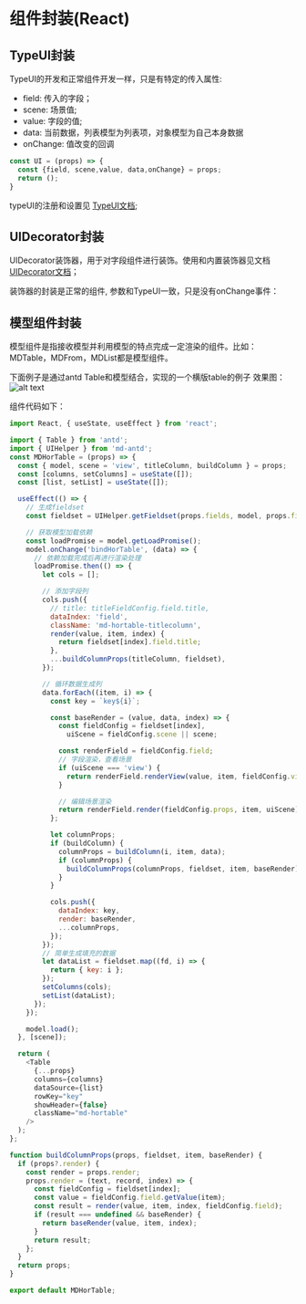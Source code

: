 # 组件封装(React)

## TypeUI封装

TypeUI的开发和正常组件开发一样，只是有特定的传入属性:

- field: 传入的字段；
- scene: 场景值;
- value: 字段的值;
- data: 当前数据，列表模型为列表项，对象模型为自己本身数据
- onChange: 值改变的回调

```javascript
const UI = (props) => {
  const {field, scene,value, data,onChange} = props;
  return ();
}
```

typeUI的注册和设置见 [TypeUI文档](../antd/typeui.md);

## UIDecorator封装

UIDecorator装饰器，用于对字段组件进行装饰。使用和内置装饰器见文档[UIDecorator文档](../antd/uidecorator.md)；

装饰器的封装是正常的组件, 参数和TypeUI一致，只是没有onChange事件：

## 模型组件封装

模型组件是指接收模型并利用模型的特点完成一定渲染的组件。比如：MDTable，MDFrom，MDList都是模型组件。

下面例子是通过antd Table和模型结合，实现的一个横版table的例子
效果图：
![alt text](../../public/ui-hortable.png)

组件代码如下：

```javascript
import React, { useState, useEffect } from 'react';

import { Table } from 'antd';
import { UIHelper } from 'md-antd';
const MDHorTable = (props) => {
  const { model, scene = 'view', titleColumn, buildColumn } = props;
  const [columns, setColumns] = useState([]);
  const [list, setList] = useState([]);

  useEffect(() => {
    // 生成fieldset
    const fieldset = UIHelper.getFieldset(props.fields, model, props.fieldset);

    // 获取模型加载依赖
    const loadPromise = model.getLoadPromise();
    model.onChange('bindHorTable', (data) => {
      // 依赖加载完成后再进行渲染处理
      loadPromise.then(() => {
        let cols = [];

        // 添加字段列
        cols.push({
          // title: titleFieldConfig.field.title,
          dataIndex: 'field',
          className: 'md-hortable-titlecolumn',
          render(value, item, index) {
            return fieldset[index].field.title;
          },
          ...buildColumnProps(titleColumn, fieldset),
        });

        // 循环数据生成列
        data.forEach((item, i) => {
          const key = `key${i}`;

          const baseRender = (value, data, index) => {
            const fieldConfig = fieldset[index],
              uiScene = fieldConfig.scene || scene;

            const renderField = fieldConfig.field;
            // 字段渲染，查看场景
            if (uiScene === 'view') {
              return renderField.renderView(value, item, fieldConfig.viewer);
            }

            // 编辑场景渲染
            return renderField.render(fieldConfig.props, item, uiScene);
          };

          let columnProps;
          if (buildColumn) {
            columnProps = buildColumn(i, item, data);
            if (columnProps) {
              buildColumnProps(columnProps, fieldset, item, baseRender);
            }
          }

          cols.push({
            dataIndex: key,
            render: baseRender,
            ...columnProps,
          });
        });
        // 简单生成填充的数据
        let dataList = fieldset.map((fd, i) => {
          return { key: i };
        });
        setColumns(cols);
        setList(dataList);
      });
    });

    model.load();
  }, [scene]);

  return (
    <Table
      {...props}
      columns={columns}
      dataSource={list}
      rowKey="key"
      showHeader={false}
      className="md-hortable"
    />
  );
};

function buildColumnProps(props, fieldset, item, baseRender) {
  if (props?.render) {
    const render = props.render;
    props.render = (text, record, index) => {
      const fieldConfig = fieldset[index];
      const value = fieldConfig.field.getValue(item);
      const result = render(value, item, index, fieldConfig.field);
      if (result === undefined && baseRender) {
        return baseRender(value, item, index);
      }
      return result;
    };
  }
  return props;
}

export default MDHorTable;
```
